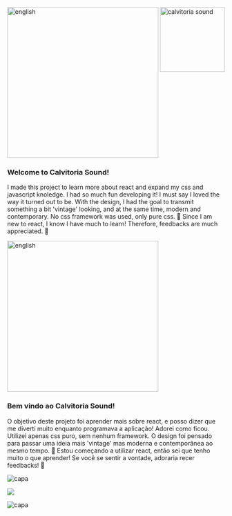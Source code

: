 <div style="display: inline_block">    
  <img align="right" alt="calvitoria sound"  width="150px" src="https://user-images.githubusercontent.com/95686401/169878037-e7dc1476-572a-4350-8014-55b4db3f468b.png" />   
</div>

<div>
   <img align="center" alt="english" width="350px" src="https://user-images.githubusercontent.com/95686401/169879104-8cccb41d-2131-4d1a-b55f-94dc55d381f3.png" />
</div>

### Welcome to Calvitoria Sound! 
I made this project to learn more about react and expand my css and javascript knoledge. I had so much fun developing it! I must say I loved the way it turned out to be. With the design, I had the goal to transmit something a bit 'vintage' looking, and at the same time, modern and contemporary. No css framework was used, only pure css. 
🚀 Since I am new to react, I know I have much to learn! Therefore, feedbacks are much appreciated. 🚀


<div>
   <img align="center" alt="english" width="350px" src="https://user-images.githubusercontent.com/95686401/169879989-9ad48184-e2d2-407c-a2d0-6de98aa945ca.png" />
</div>

### Bem vindo ao Calvitoria Sound! 
O objetivo deste projeto foi aprender mais sobre react, e posso dizer que me diverti muito enquanto programava a aplicação! Adorei como ficou. Utilizei apenas css puro, sem nenhum framework. O design foi pensado para passar uma ideia mais 'vintage' mas moderna e contemporânea ao mesmo tempo. 
🚀 Estou começando a utilizar react, então sei que tenho muito o que aprender! Se você se sentir a vontade, adoraria recer feedbacks! 🚀
<div>

<div>
   <img align="center" alt="capa" src="https://user-images.githubusercontent.com/95686401/159945423-31deac3c-b0ce-4503-9b62-a2995284c583.png" />
</div>


<a href="https://www.linkedin.com/in/vitoria-meinerz/" target="_blank"><img src="https://img.shields.io/badge/-LinkedIn-0ba2be?style=for-the-badge&logo=linkedin&logoColor=white" target="_blank"></a> 
<div>
   <img align="center" alt="capa" src="https://user-images.githubusercontent.com/95686401/165978780-4cfd6e91-c2f0-4d86-9c6e-645f00f5b737.png" />
</div>
